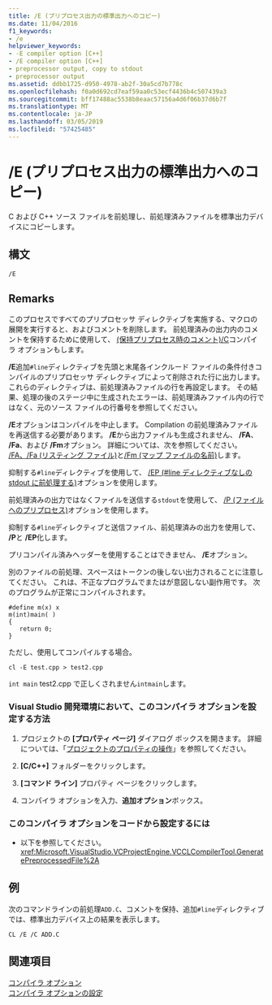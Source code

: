 ```yaml
---
title: /E (プリプロセス出力の標準出力へのコピー)
ms.date: 11/04/2016
f1_keywords:
- /e
helpviewer_keywords:
- -E compiler option [C++]
- /E compiler option [C++]
- preprocessor output, copy to stdout
- preprocessor output
ms.assetid: ddbb1725-d950-4978-ab2f-30a5cd7b778c
ms.openlocfilehash: f0a0d692cd7eaf59aa0c53ecf4436b4c507439a3
ms.sourcegitcommit: bff17488ac5538b8eaac57156a4d6f06b37d6b7f
ms.translationtype: MT
ms.contentlocale: ja-JP
ms.lasthandoff: 03/05/2019
ms.locfileid: "57425485"
---
```

# <a name="e-preprocess-to-stdout"></a>/E (プリプロセス出力の標準出力へのコピー)

C および C++ ソース ファイルを前処理し、前処理済みファイルを標準出力デバイスにコピーします。

## <a name="syntax"></a>構文

```
/E
```

## <a name="remarks"></a>Remarks

このプロセスですべてのプリプロセッサ ディレクティブを実施する、マクロの展開を実行すると、およびコメントを削除します。 前処理済みの出力内のコメントを保持するために使用して、 [(保持プリプロセス時のコメント)/C](../../build/reference/c-preserve-comments-during-preprocessing.md)コンパイラ オプションもします。

**/E**追加`#line`ディレクティブを先頭と末尾各インクルード ファイルの条件付きコンパイルのプリプロセッサ ディレクティブによって削除された行に出力します。 これらのディレクティブは、前処理済みファイルの行を再設定します。 その結果、処理の後のステージ中に生成されたエラーは、前処理済みファイル内の行ではなく、元のソース ファイルの行番号を参照してください。

**/E**オプションはコンパイルを中止します。 Compilation の前処理済みファイルを再送信する必要があります。 **/E**から出力ファイルも生成されません、 **/FA**、 **/Fa**、および **/Fm**オプション。 詳細については、次を参照してください。 [/FA、/Fa (リスティング ファイル)](../../build/reference/fa-fa-listing-file.md)と[/Fm (マップ ファイルの名前)](../../build/reference/fm-name-mapfile.md)します。

抑制する`#line`ディレクティブを使用して、 [/EP (#line ディレクティブなしの stdout に前処理する)](../../build/reference/ep-preprocess-to-stdout-without-hash-line-directives.md)オプションを使用します。

前処理済みの出力ではなくファイルを送信する`stdout`を使用して、 [/P (ファイルへのプリプロセス)](../../build/reference/p-preprocess-to-a-file.md)オプションを使用します。

抑制する`#line`ディレクティブと送信ファイル、前処理済みの出力を使用して、 **/P**と **/EP**化します。

プリコンパイル済みヘッダーを使用することはできません、 **/E**オプション。

別のファイルの前処理、スペースはトークンの後しない出力されることに注意してください。 これは、不正なプログラムでまたはが意図しない副作用です。 次のプログラムが正常にコンパイルされます。

```
#define m(x) x
m(int)main( )
{
   return 0;
}
```

ただし、使用してコンパイルする場合。

```
cl -E test.cpp > test2.cpp
```

`int main` test2.cpp で正しくされません`intmain`します。

### <a name="to-set-this-compiler-option-in-the-visual-studio-development-environment"></a>Visual Studio 開発環境において、このコンパイラ オプションを設定する方法

1. プロジェクトの **[プロパティ ページ]** ダイアログ ボックスを開きます。 詳細については、「[プロジェクトのプロパティの操作](../../ide/working-with-project-properties.md)」を参照してください。

1. **[C/C++]** フォルダーをクリックします。

1. **[コマンド ライン]** プロパティ ページをクリックします。

1. コンパイラ オプションを入力、**追加オプション**ボックス。

### <a name="to-set-this-compiler-option-programmatically"></a>このコンパイラ オプションをコードから設定するには

- 以下を参照してください。<xref:Microsoft.VisualStudio.VCProjectEngine.VCCLCompilerTool.GeneratePreprocessedFile%2A>

## <a name="example"></a>例

次のコマンドラインの前処理`ADD.C`、コメントを保持、追加`#line`ディレクティブでは、標準出力デバイス上の結果を表示します。

```
CL /E /C ADD.C
```

## <a name="see-also"></a>関連項目

[コンパイラ オプション](../../build/reference/compiler-options.md)<br/>
[コンパイラ オプションの設定](../../build/reference/setting-compiler-options.md)
